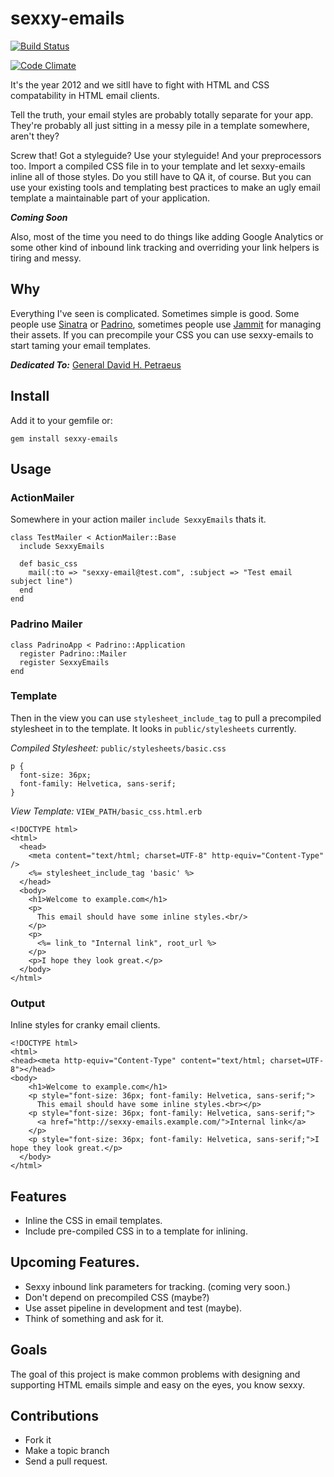 sexxy-emails
============

[![Build Status](https://travis-ci.org/craigmcnamara/sexxy-emails.png)](https://travis-ci.org/craigmcnamara/sexxy-emails)

[![Code Climate](https://codeclimate.com/github/craigmcnamara/sexxy-emails.png)](https://codeclimate.com/github/craigmcnamara/sexxy-emails)

It's the year 2012 and we sitll have to fight with HTML and CSS compatability in HTML email clients.

Tell the truth, your email styles are probably totally separate for your app. They're probably all just sitting in a messy pile in a template somewhere, aren't they?

Screw that! Got a styleguide? Use your styleguide! And your preprocessors too. Import a compiled CSS file in to your template and let sexxy-emails inline all of those styles. Do you still have to QA it, of course. But you can use your existing tools and templating best practices to make an ugly email template a maintainable part of your application.

**_Coming Soon_**

Also, most of the time you need to do things like adding Google Analytics or some other kind of inbound link tracking and overriding your link helpers is tiring and messy.

## Why

Everything I've seen is complicated. Sometimes simple is good. Some people use [Sinatra](http://www.sinatrarb.com/) or [Padrino](http://www.padrinorb.com/), sometimes people use [Jammit](http://documentcloud.github.com/jammit/) for managing their assets. If you can precompile your CSS you can use sexxy-emails to start taming your email templates.

**_Dedicated To:_**
[General David H. Petraeus](http://www.youtube.com/watch?v=fu3L8VBAuJ8&feature=related)

## Install

Add it to your gemfile or:

```
gem install sexxy-emails
```

## Usage

### ActionMailer

Somewhere in your action mailer `include SexxyEmails` thats it.

```
class TestMailer < ActionMailer::Base
  include SexxyEmails

  def basic_css
    mail(:to => "sexxy-email@test.com", :subject => "Test email subject line")
  end
end
```

### Padrino Mailer

```
class PadrinoApp < Padrino::Application
  register Padrino::Mailer
  register SexxyEmails
end
```

### Template

Then in the view you can use `stylesheet_include_tag` to pull a precompiled stylesheet in to the template. It looks in `public/stylesheets` currently.

*Compiled Stylesheet:* `public/stylesheets/basic.css`

```
p {
  font-size: 36px;
  font-family: Helvetica, sans-serif;
}
```

*View Template:* `VIEW_PATH/basic_css.html.erb`

```
<!DOCTYPE html>
<html>
  <head>
    <meta content="text/html; charset=UTF-8" http-equiv="Content-Type" />
    <%= stylesheet_include_tag 'basic' %>
  </head>
  <body>
    <h1>Welcome to example.com</h1>
    <p>
      This email should have some inline styles.<br/>
    </p>
    <p>
      <%= link_to "Internal link", root_url %>
    </p>
    <p>I hope they look great.</p>
  </body>
</html>
```

### Output

Inline styles for cranky email clients.

```
<!DOCTYPE html>
<html>
<head><meta http-equiv="Content-Type" content="text/html; charset=UTF-8"></head>
<body>
    <h1>Welcome to example.com</h1>
    <p style="font-size: 36px; font-family: Helvetica, sans-serif;">
      This email should have some inline styles.<br></p>
    <p style="font-size: 36px; font-family: Helvetica, sans-serif;">
      <a href="http://sexxy-emails.example.com/">Internal link</a>
    </p>
    <p style="font-size: 36px; font-family: Helvetica, sans-serif;">I hope they look great.</p>
  </body>
</html>
```

## Features

* Inline the CSS in email templates.
* Include pre-compiled CSS in to a template for inlining.

## Upcoming Features.

* Sexxy inbound link parameters for tracking. (coming very soon.)
* Don't depend on precompiled CSS (maybe?)
* Use asset pipeline in development and test (maybe).
* Think of something and ask for it.

## Goals

The goal of this project is make common problems with designing and supporting HTML emails simple and easy on the eyes, you know sexxy.

## Contributions

* Fork it
* Make a topic branch
* Send a pull request.


